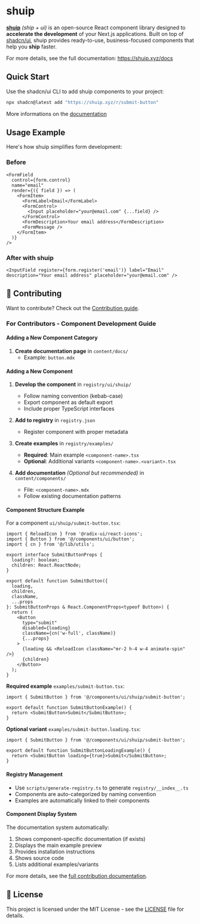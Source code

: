 # shuip

[**shuip**](https://shuip.xyz) _(ship + ui)_ is an open-source React component library designed to **accelerate the development** of your Next.js applications. Built on top of [shadcn/ui](https://ui.shadcn.com), shuip provides ready-to-use, business-focused components that help you **ship** faster.

For more details, see the full documentation: https://shuip.xyz/docs

## Quick Start

Use the shadcn/ui CLI to add shuip components to your project:

```bash
npx shadcn@latest add "https://shuip.xyz/r/submit-button"
```

More informations on the [documentation](https://shuip.xyz/docs/installation)

## Usage Example

Here's how shuip simplifies form development:

### Before
```tsx
<FormField
  control={form.control}
  name="email"
  render={({ field }) => (
    <FormItem>
      <FormLabel>Email</FormLabel>
      <FormControl>
        <Input placeholder="your@email.com" {...field} />
      </FormControl>
      <FormDescription>Your email address</FormDescription>
      <FormMessage />
    </FormItem>
  )}
/>
```

### After with shuip
```tsx
<InputField register={form.register('email')} label="Email" description="Your email address" placeholder="your@email.com" />
```

## 🤝 Contributing

Want to contribute? Check out the [Contribution guide](https://shuip.xyz/docs/contribution).

### For Contributors - Component Development Guide

#### Adding a New Component Category

1. **Create documentation page** in `content/docs/`
   - Example: `button.mdx`

#### Adding a New Component

1. **Develop the component** in `registry/ui/shuip/`
   - Follow naming convention (kebab-case)
   - Export component as default export
   - Include proper TypeScript interfaces

2. **Add to registry** in `registry.json`
   - Register component with proper metadata

3. **Create examples** in `registry/examples/`
   - **Required**: Main example `<component-name>.tsx` 
   - **Optional**: Additional variants `<component-name>.<variant>.tsx`

4. **Add documentation** _(Optional but recommended)_ in `content/components/`
   - File: `<component-name>.mdx`
   - Follow existing documentation patterns

#### Component Structure Example

For a component `ui/shuip/submit-button.tsx`:

```tsx
import { ReloadIcon } from '@radix-ui/react-icons';
import { Button } from '@/components/ui/button';
import { cn } from '@/lib/utils';

export interface SubmitButtonProps {
  loading?: boolean;
  children: React.ReactNode;
}

export default function SubmitButton({
  loading,
  children,
  className,
  ...props
}: SubmitButtonProps & React.ComponentProps<typeof Button>) {
  return (
    <Button
      type="submit"
      disabled={loading}
      className={cn('w-full', className)}
      {...props}
    >
      {loading && <ReloadIcon className="mr-2 h-4 w-4 animate-spin" />}
      {children}
    </Button>
  );
}
```

**Required example** `examples/submit-button.tsx`:
```tsx
import { SubmitButton } from '@/components/ui/shuip/submit-button';

export default function SubmitButtonExample() {
  return <SubmitButton>Submit</SubmitButton>;
}
```

**Optional variant** `examples/submit-button.loading.tsx`:
```tsx
import { SubmitButton } from '@/components/ui/shuip/submit-button';

export default function SubmitButtonLoadingExample() {
  return <SubmitButton loading={true}>Submit</SubmitButton>;
}
```

#### Registry Management

- Use `scripts/generate-registry.ts` to generate `registry/__index__.ts`
- Components are auto-categorized by naming convention
- Examples are automatically linked to their components

#### Component Display System

The documentation system automatically:
1. Shows component-specific documentation (if exists)
2. Displays the main example preview
3. Provides installation instructions
4. Shows source code
5. Lists additional examples/variants

For more details, see the [full contribution documentation](https://shuip.xyz/docs/contribution).

## 📄 License

This project is licensed under the MIT License - see the [LICENSE](LICENSE) file for details.
